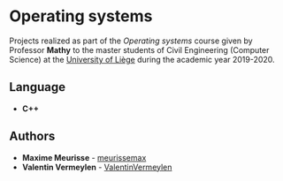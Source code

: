 # Operating systems

Projects realized as part of the *Operating systems* course given by Professor **Mathy** to the master students of Civil Engineering (Computer Science) at the [University of Liège](https://www.uliege.be/) during the academic year 2019-2020.

## Language

* **C++**

## Authors

* **Maxime Meurisse** - [meurissemax](https://github.com/meurissemax)
* **Valentin Vermeylen** - [ValentinVermeylen](https://github.com/ValentinVermeylen)
